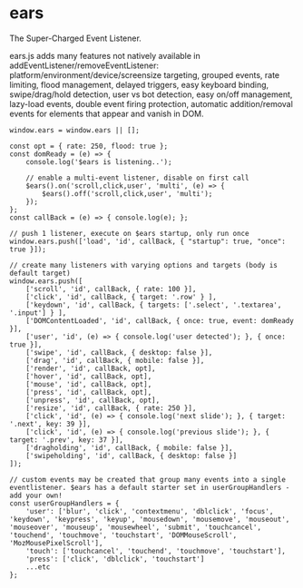 # ears
The Super-Charged Event Listener.

ears.js adds many features not natively available in addEventListener/removeEventListener: platform/environment/device/screensize targeting, grouped events, rate limiting, flood management, delayed triggers, easy keyboard binding, swipe/drag/hold detection, user vs bot detection, easy on/off management, lazy-load events, double event firing protection, automatic addition/removal events for elements that appear and vanish in DOM.

```
window.ears = window.ears || [];

const opt = { rate: 250, flood: true };
const domReady = (e) => {
    console.log('$ears is listening..');

    // enable a multi-event listener, disable on first call
    $ears().on('scroll,click,user', 'multi', (e) => {
        $ears().off('scroll,click,user', 'multi');
    });
};
const callBack = (e) => { console.log(e); };

// push 1 listener, execute on $ears startup, only run once
window.ears.push(['load', 'id', callBack, { "startup": true, "once": true }]);

// create many listeners with varying options and targets (body is default target)
window.ears.push([
    ['scroll', 'id', callBack, { rate: 100 }],
    ['click', 'id', callBack, { target: '.row' } ],
    ['keydown', 'id', callBack, { targets: ['.select', '.textarea', '.input'] } ],
    ['DOMContentLoaded', 'id', callBack, { once: true, event: domReady }],
    ['user', 'id', (e) => { console.log('user detected'); }, { once: true }],
    ['swipe', 'id', callBack, { desktop: false }],
    ['drag', 'id', callBack, { mobile: false }],
    ['render', 'id', callBack, opt],
    ['hover', 'id', callBack, opt],
    ['mouse', 'id', callBack, opt],
    ['press', 'id', callBack, opt],
    ['unpress', 'id', callBack, opt],
    ['resize', 'id', callBack, { rate: 250 }],
    ['click', 'id', (e) => { console.log('next slide'); }, { target: '.next', key: 39 }],
    ['click', 'id', (e) => { console.log('previous slide'); }, { target: '.prev', key: 37 }],
    ['dragholding', 'id', callBack, { mobile: false }],
    ['swipeholding', 'id', callBack, { desktop: false }]
]);

// custom events may be created that group many events into a single eventlistener. $ears has a default starter set in userGroupHandlers - add your own!
const userGroupHandlers = {
    'user': ['blur', 'click', 'contextmenu', 'dblclick', 'focus', 'keydown', 'keypress', 'keyup', 'mousedown', 'mousemove', 'mouseout', 'mouseover', 'mouseup', 'mousewheel', 'submit', 'touchcancel', 'touchend', 'touchmove', 'touchstart', 'DOMMouseScroll', 'MozMousePixelScroll'],
    'touch': ['touchcancel', 'touchend', 'touchmove', 'touchstart'],
    'press': ['click', 'dblclick', 'touchstart']
    ...etc
};
```
